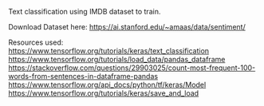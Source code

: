 Text classification using IMDB dataset to train.


Download Dataset here:
https://ai.stanford.edu/~amaas/data/sentiment/

Resources used:
https://www.tensorflow.org/tutorials/keras/text_classification
https://www.tensorflow.org/tutorials/load_data/pandas_dataframe
https://stackoverflow.com/questions/29903025/count-most-frequent-100-words-from-sentences-in-dataframe-pandas
https://www.tensorflow.org/api_docs/python/tf/keras/Model
https://www.tensorflow.org/tutorials/keras/save_and_load